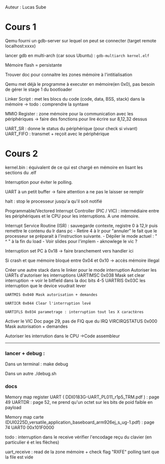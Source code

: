 Auteur : Lucas Sube

# Cours 1

Qemu fourni un gdb-server sur lequel on peut se connecter (target remote localhost:xxxx)

lancer gdb en multi-arch (car sous Ubuntu) : ``gdb-multiarch kernel.elf``

Mémoire flash = persistante

Trouver doc pour connaitre les zones mémoire à l'intitialisation

Qemu met déjà le programme à executer en mémoire(en 0x0), pas besoin de gérer le stage 1 du bootloader

Linker Script : met les blocs du code (code, data, BSS, stack) dans la mémoire
    -> todo : comprendre la syntaxe


MMIO Register : zone mémoire pour la communication avec les périphériques
    -> faire des fonctions pour lire écrire sur 8,12,32 dessus




UART_SR : donne le status du périphérique (pour check si vivant)
UART_FIFO : transmet + reçoit avec le périphérique


# Cours 2
kernel.bin : équivalent de ce qui est chargé en mémoire en lisant les sections du .elf

Interruption pour éviter le polling.

UART à un petit buffer -> faire attention a ne pas le laisser se remplir

halt : stop le processeur jusqu'a qu'il soit notifié

Programmable/Vectored Interrupt Controller (PIC / VIC) : intermédiaire entre les périphériques et le CPU pour les interruptions. A une mémoire.


Interrupt Service Routine (ISR) : sauvegarde contexte, registre 0 à 12,lr puis remettre le contenu du lr dans pc
    - Retire 4 à lr pour "annuler" le fait que le processeur se préparait à l'instruction suivante. 
    - Dépiler le mode actuel : " ^ " à la fin du load
    - Voir slides pour l'implem
    - aknowlege le vic ?



Interruption set PC à 0x18 -> faire branchement vers handler ici

Si crash et que mémoire bloqué entre 0x04 et 0x10 -> accès mémoire illegal

Créer une autre stack dans le linker pour le mode interruption
Autoriser les UARTs d'autoriser les interruptions
    UARTIMSC 0x038 Mask set clear interruption 
        -> voir le bitfield dans la doc
            bits 4-5
    UARTRIS 0x03C les interruption que le device voudrait lever
    
    UARTMIS 0x040 Mask autorisation + demandes 
    
    UARTICR 0x044 Clear l'interruption levé
    
    UARTIFLS 0x034 parametrage : interruption tout les X caractères

Activer le VIC
    Doc page 29, pas de FIQ que du IRQ
    VIRCIRQSTATUS 0x000 Mask autorisation + demandes 

Autoriser les interrution dans le CPU
    ->Code assembleur


-----

### lancer + debug :
Dans un terminal :
    make debug

Dans un autre
    ./debug.sh



### docs

Memory map register UART ( DDI0183G-UART_PL011_r1p5_TRM.pdf ) : page 49
    UARTDR : page 52, ne prend qu'un octet sur les bits de poid faible en payload
    
Memory map carte (DUI0225D_versatile_application_baseboard_arm926ej_s_ug-1.pdf) : page 74
    UART0 00x101F0000



todo :
    interruption dans le receive
    vérifier l'encodage reçu du clavier (en particulier é et les flèches)



uart_receive : 
    read de la zone mémoire + check flag "RXFE"
    polling tant que la file est vide



